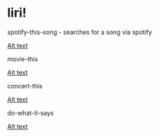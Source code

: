 # liri!

spotify-this-song - searches for a song via spotify

[Alt text](/ss1.png)

movie-this

[Alt text](/ss2.png)

concert-this

[Alt text](/ss3.png)

do-what-it-says

[Alt text](/ss4.png)
